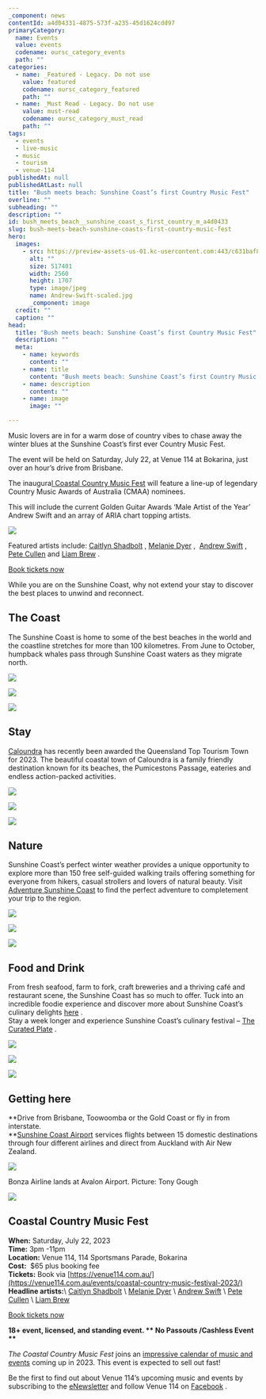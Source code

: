 ```yaml
---
_component: news
contentId: a4d04331-4875-573f-a235-45d1624cdd97
primaryCategory:
  name: Events
  value: events
  codename: oursc_category_events
  path: ""
categories:
  - name: _Featured - Legacy. Do not use
    value: featured
    codename: oursc_category_featured
    path: ""
  - name: _Must Read - Legacy. Do not use
    value: must-read
    codename: oursc_category_must_read
    path: ""
tags:
  - events
  - live-music
  - music
  - tourism
  - venue-114
publishedAt: null
publishedAtLast: null
title: "Bush meets beach: Sunshine Coast’s first Country Music Fest"
overline: ""
subheading: ""
description: ""
id: bush_meets_beach__sunshine_coast_s_first_country_m_a4d0433
slug: bush-meets-beach-sunshine-coasts-first-country-music-fest
hero:
  images:
    - src: https://preview-assets-us-01.kc-usercontent.com:443/c631baf8-1b46-001f-580c-d0001b68b4a8/be5b3308-a5e5-4bc2-9479-3bf93bb45433/Andrew-Swift-scaled.jpg
      alt: ""
      size: 517401
      width: 2560
      height: 1707
      type: image/jpeg
      name: Andrew-Swift-scaled.jpg
      _component: image
  credit: ""
  caption: ""
head:
  title: "Bush meets beach: Sunshine Coast’s first Country Music Fest"
  description: ""
  meta:
    - name: keywords
      content: ""
    - name: title
      content: "Bush meets beach: Sunshine Coast’s first Country Music Fest"
    - name: description
      content: ""
    - name: image
      image: ""

---
```

Music lovers are in for a warm dose of country vibes to chase away the winter blues at the Sunshine Coast’s first ever Country Music Fest.

The event will be held on Saturday, July 22, at Venue 114 at Bokarina, just over an hour’s drive from Brisbane.

The inaugura[l Coastal Country Music Fest](https://venue114.com.au/events/coastal-country-music-festival-2023/)
&#x20;will feature a line-up of legendary Country Music Awards of Australia (CMAA) nominees.

This will include the current Golden Guitar Awards ‘Male Artist of the Year’ Andrew Swift and an array of ARIA chart topping artists.

![](https://preview-assets-us-01.kc-usercontent.com:443/c631baf8-1b46-001f-580c-d0001b68b4a8/9d0fc4c8-8a16-48ac-b74d-8aa06fc3a7e9/23068C_V114_2023_Coastal-Country-Fest_humnitix-banner_FA3.jpg)

Featured artists include: [Caitlyn Shadbolt](https://www.caitlynshadbolt.com/bio)
, [Melanie Dyer](https://www.melaniedyer.com.au/)
,  [Andrew Swift](https://www.andrewswift.com.au/)
, [Pete Cullen](https://petecullenandthehurt.com/)
&#x20;and [Liam Brew](https://goldenrobotrecords.com/social-family-records/liam-brew/)
.

[Book tickets now](https://venue114.com.au/events/coastal-country-music-festival-2023/)


While you are on the Sunshine Coast, why not extend your stay to discover the best places to unwind and reconnect.

## The Coast

The Sunshine Coast is home to some of the best beaches in the world and the coastline stretches for more than 100 kilometres. From June to October, humpback whales pass through Sunshine Coast waters as they migrate north.

![](https://preview-assets-us-01.kc-usercontent.com:443/c631baf8-1b46-001f-580c-d0001b68b4a8/f8a5034b-6b77-42ce-bd04-3c159fe5f048/Maroochydore-Beach-Alexandra-Headland-2-1024x683.jpg)

![](https://preview-assets-us-01.kc-usercontent.com:443/c631baf8-1b46-001f-580c-d0001b68b4a8/115a9249-3ffa-420b-ba0d-17c84d1cd898/Coastal-pathway-bike-view-MOFFAT-BEACH-PRINT-1024x682.jpg)

![](https://preview-assets-us-01.kc-usercontent.com:443/c631baf8-1b46-001f-580c-d0001b68b4a8/cb99dea3-376d-4091-9216-0c38be872984/Maroochydore-Beach-Alexandra-Headland-9-1-1024x683.jpg)

## Stay

[Caloundra](https://www.visitsunshinecoast.com/place/caloundra)
&#x20;has recently been awarded the Queensland Top Tourism Town for 2023. The beautiful coastal town of Caloundra is a family friendly destination known for its beaches, the Pumicestons Passage, eateries and endless action-packed activities.

![](https://preview-assets-us-01.kc-usercontent.com:443/c631baf8-1b46-001f-580c-d0001b68b4a8/413a7919-85f2-499a-b55d-a6691ea2c84e/Kings-Beach-Pool.jpg)

![](https://preview-assets-us-01.kc-usercontent.com:443/c631baf8-1b46-001f-580c-d0001b68b4a8/7eae16f3-a6ff-4faa-842a-10cf5fa8fa96/Caloundra-Top-Tourism-Town-Award.jpg)

![](https://preview-assets-us-01.kc-usercontent.com:443/c631baf8-1b46-001f-580c-d0001b68b4a8/6b986764-bff8-49a7-ab15-9f8aff69d262/KingsBeach2-1024x683.jpg)

## Nature

Sunshine Coast’s perfect winter weather provides a unique opportunity to explore more than 150 free self-guided walking trails offering something for everyone from hikers, casual strollers and lovers of natural beauty. Visit [Adventure Sunshine Coast](https://adventure.sunshinecoast.qld.gov.au/)
&#x20;to find the perfect adventure to completement your trip to the region.

![](https://preview-assets-us-01.kc-usercontent.com:443/c631baf8-1b46-001f-580c-d0001b68b4a8/626fa359-dbed-48dd-9ec8-b3ab9bd56f32/Use-this-2.jpg)

![](https://preview-assets-us-01.kc-usercontent.com:443/c631baf8-1b46-001f-580c-d0001b68b4a8/e86f7167-e996-4c89-93f0-cc69ef201fe0/use-8-1024x576.jpg)

![](https://preview-assets-us-01.kc-usercontent.com:443/c631baf8-1b46-001f-580c-d0001b68b4a8/83f0a525-1060-4a08-bb6a-c056d28bcb84/received_241929841783070.jpeg)

## Food and Drink

From fresh seafood, farm to fork, craft breweries and a thriving café and restaurant scene, the Sunshine Coast has so much to offer. Tuck into an incredible foodie experience and discover more about Sunshine Coast’s culinary delights [here](https://www.visitsunshinecoast.com/food-and-drink)
.\
Stay a week longer and experience Sunshine Coast’s culinary festival – [The Curated Plate](https://thecuratedplate.com.au/)
.

![](https://preview-assets-us-01.kc-usercontent.com:443/c631baf8-1b46-001f-580c-d0001b68b4a8/2a1453bd-4daa-483d-b70b-7a509740208b/Seafood-Pizza-and-Cocktails-all-part-of-Mooloolaba-Foreshore-Festival-fun-1-1024x683.jpg)

![](https://preview-assets-us-01.kc-usercontent.com:443/c631baf8-1b46-001f-580c-d0001b68b4a8/bf0fb191-fac7-48d1-b477-4fca9dd3387e/CuratedPlate-46-1024x683.jpg)

![](https://preview-assets-us-01.kc-usercontent.com:443/c631baf8-1b46-001f-580c-d0001b68b4a8/82d2e97e-0cc8-45f9-a9e8-65d180d9f693/TCP-2019-Hinterland-Harvest-food-052-1024x682.jpg)

## Getting here

\*\*Drive from Brisbane, Toowoomba or the Gold Coast or fly in from interstate.\
\*\*[Sunshine Coast Airport](https://www.sunshinecoastairport.com.au/)
&#x20;services flights between 15 domestic destinations through four different airlines and direct from Auckland with Air New Zealand.

![](https://preview-assets-us-01.kc-usercontent.com:443/c631baf8-1b46-001f-580c-d0001b68b4a8/2a3a8a1c-184e-4d0c-b53c-bd1d5a4dc9c5/Credit_-Tony-Gough.-Bonza-legends-excited-for-launch-web.jpg)

Bonza Airline lands at Avalon Airport. Picture: Tony Gough

![](https://preview-assets-us-01.kc-usercontent.com:443/c631baf8-1b46-001f-580c-d0001b68b4a8/f905e193-f572-45de-8690-c0c06998a09c/Bazza-arrives-at-Sunshine-Coast-Airport-1024x612.jpg)

## Coastal Country Music Fest

**When:** Saturday, July 22, 2023\
**Time:** 3pm -11pm\
**Location:** Venue 114, 114 Sportsmans Parade, Bokarina\
**Cost:**  $65 plus booking fee\
**Tickets:** Book via [https://venue114.com.au/](https://venue114.com.au/events/coastal-country-music-festival-2023/)
\
**Headline artists:**\ [Caitlyn Shadbolt](https://www.caitlynshadbolt.com/bio)
\ [Melanie Dyer](https://www.melaniedyer.com.au/)
\ [Andrew Swift](https://www.andrewswift.com.au/)
\ [Pete Cullen](https://petecullenandthehurt.com/)
\ [Liam Brew](https://goldenrobotrecords.com/social-family-records/liam-brew/)


[Book tickets now](https://venue114.com.au/events/coastal-country-music-festival-2023/)


**18+ event, licensed, and standing event. \*\* No Passouts /Cashless Event \*\***

*The Coastal Country Music Fest* joins an [impressive calendar of music and events](https://oursc.com.au/community/events/live_music_stage_shows_and_art_see_whats_coming_to_venue_114)
&#x20;coming up in 2023. This event is expected to sell out fast!

Be the first to find out about Venue 114’s upcoming music and events by subscribing to the [eNewsletter](https://venue114.com.au/)
&#x20;and follow Venue 114 on [Facebook](https://www.facebook.com/venue114/)
.
